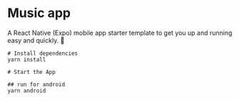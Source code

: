 # Music app

A React Native (Expo) mobile app starter template to get you up and running easy and quickly. 🚀

```
# Install dependencies
yarn install

# Start the App

## run for android
yarn android
```
